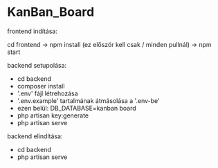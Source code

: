 # KanBan_Board

frontend indítása:

cd frontend -> npm install (ez először kell csak / minden pullnál) -> npm start


backend setupolása:

- cd backend
- composer install
- '.env' fájl létrehozása
- '.env.example' tartalmának átmásolása a '.env-be'
- ezen belül: DB_DATABASE=kanban board
- php artisan key:generate
- php artisan serve

backend elindítása:

- cd backend
- php artisan serve
